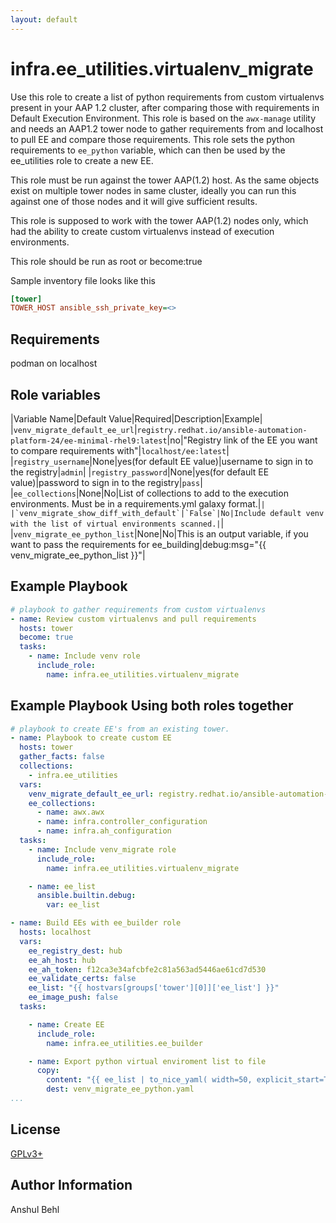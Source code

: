 ```yaml
---
layout: default
---
```


# infra.ee_utilities.virtualenv_migrate

Use this role to create a list of python requirements from custom virtualenvs present in your AAP 1.2 cluster, after comparing those with requirements in Default Execution Environment.
This role is based on the `awx-manage` utility and needs an AAP1.2 tower node to gather requirements from and localhost to pull EE and compare those requirements.
This role sets the python requirements to `ee_python` variable, which can then be used by the ee_utilities role to create a new EE.

This role must be run against the tower AAP(1.2) host. As the same objects exist on multiple tower nodes in same cluster, ideally you can run this against one of those nodes and it will give sufficient results.

This role is supposed to work with the tower AAP(1.2) nodes only, which had the ability to create custom virtualenvs instead of execution environments.

This role should be run as root or become:true

Sample inventory file looks like this

```ini
[tower]
TOWER_HOST ansible_ssh_private_key=<>
```

## Requirements

podman on localhost

## Role variables

|Variable Name|Default Value|Required|Description|Example|
|`venv_migrate_default_ee_url`|`registry.redhat.io/ansible-automation-platform-24/ee-minimal-rhel9:latest`|no|"Registry link of the EE you want to compare requirements with"|`localhost/ee:latest`|
|`registry_username`|None|yes(for default EE value)|username to sign in to the registry|`admin`|
|`registry_password`|None|yes(for default EE value)|password to sign in to the registry|`pass`|
|`ee_collections`|None|No|List of collections to add to the execution environments. Must be in a requirements.yml galaxy format.|``|
|`venv_migrate_show_diff_with_default`|`False`|No|Include default venv with the list of virtual environments scanned.|``|
|`venv_migrate_ee_python_list`|None|No|This is an output variable, if you want to pass the requirements for ee_building|debug:msg="{{ venv_migrate_ee_python_list }}"|

## Example Playbook

```yaml
# playbook to gather requirements from custom virtualenvs
- name: Review custom virtualenvs and pull requirements
  hosts: tower
  become: true
  tasks:
    - name: Include venv role
      include_role:
        name: infra.ee_utilities.virtualenv_migrate
```

## Example Playbook Using both roles together

```yaml
# playbook to create EE's from an existing tower.
- name: Playbook to create custom EE
  hosts: tower
  gather_facts: false
  collections:
    - infra.ee_utilities
  vars:
    venv_migrate_default_ee_url: registry.redhat.io/ansible-automation-platform-24/ee-minimal-rhel9:latest
    ee_collections:
      - name: awx.awx
      - name: infra.controller_configuration
      - name: infra.ah_configuration
  tasks:
    - name: Include venv_migrate role
      include_role:
        name: infra.ee_utilities.virtualenv_migrate

    - name: ee_list
      ansible.builtin.debug:
        var: ee_list

- name: Build EEs with ee_builder role
  hosts: localhost
  vars:
    ee_registry_dest: hub
    ee_ah_host: hub
    ee_ah_token: f12ca3e34afcbfe2c81a563ad5446ae61cd7d530
    ee_validate_certs: false
    ee_list: "{{ hostvars[groups['tower'][0]]['ee_list'] }}"
    ee_image_push: false
  tasks:

    - name: Create EE
      include_role:
        name: infra.ee_utilities.ee_builder

    - name: Export python virtual enviroment list to file
      copy:
        content: "{{ ee_list | to_nice_yaml( width=50, explicit_start=True, explicit_end=True) }}"
        dest: venv_migrate_ee_python.yaml
...
```

## License

[GPLv3+](https://github.com/redhat-cop/ee_utilities#licensing)

## Author Information

Anshul Behl
